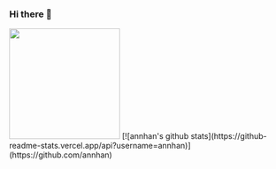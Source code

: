 ### Hi there 👋
<img src="https://upload.wikimedia.org/wikipedia/commons/thumb/3/38/Baonam.jpg/505px-Baonam.jpg" width="200" />
[![annhan's github stats](https://github-readme-stats.vercel.app/api?username=annhan)](https://github.com/annhan)
